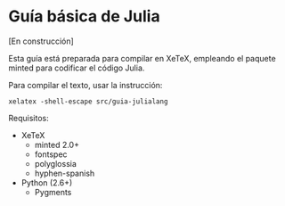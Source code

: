 # Guía básica de Julia

[En construcción]

Esta guía está preparada para compilar en XeTeX, empleando el paquete minted para codificar el código Julia.

Para compilar el texto, usar la instrucción:

    xelatex -shell-escape src/guia-julialang

Requisitos:

* XeTeX
  + minted 2.0+
  + fontspec
  + polyglossia
  + hyphen-spanish
* Python (2.6+)
  + Pygments

